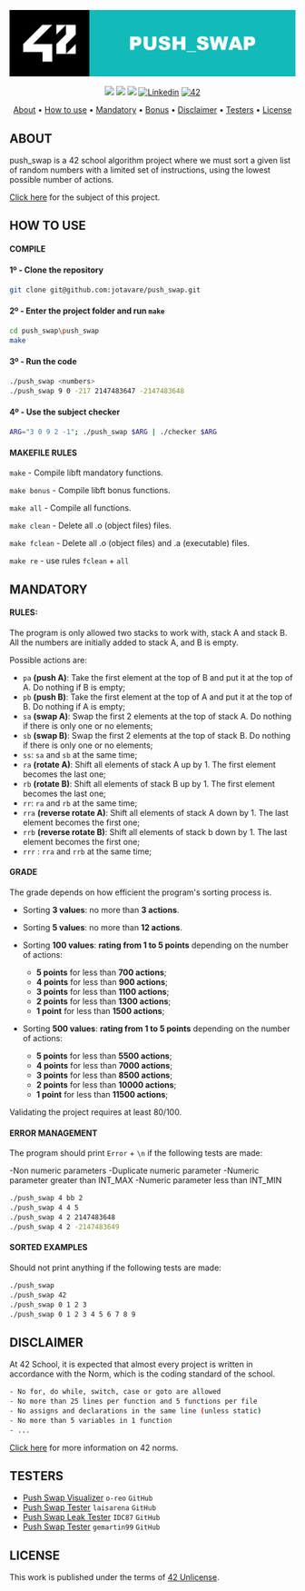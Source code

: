 <p align="center">
  <img src="https://github.com/jotavare/jotavare/blob/main/42/banner/42_banner_push_swap.png">
</p>

<p align="center">
	<img src="https://img.shields.io/badge/status-finished-success?color=%2312bab9&style=flat-square" />
	<img src="https://img.shields.io/github/languages/top/jotavare/libft?color=%2312bab9&style=flat-square" />
	<img src="https://img.shields.io/github/last-commit/jotavare/libft?color=%2312bab9&style=flat-square" />
	<a href='https://www.linkedin.com/in/joaoptoliveira' target="_blank"><img alt='Linkedin' src='https://img.shields.io/badge/LinkedIn-100000?style=flat-square&logo=Linkedin&logoColor=white&labelColor=0A66C2&color=0A66C2'/></a>
	<a href='https://profile.intra.42.fr/users/jotavare' target="_blank"><img alt='42' src='https://img.shields.io/badge/Porto-100000?style=flat-square&logo=42&logoColor=white&labelColor=000000&color=000000'/></a>
</p>

<p align="center">
	<a href="#about">About</a> •
	<a href="#how-to-use">How to use</a> •
	<a href="#mandatory">Mandatory</a> •
	<a href="#bonus">Bonus</a> •
	<a href="#disclaimer">Disclaimer</a> •
	<a href="#testers">Testers</a> •
	<a href="#license">License</a>
</p>

## ABOUT
push_swap is a 42 school algorithm project where we must sort a given list of random numbers with a limited set of instructions, using the lowest possible number of actions.

<a href="https://github.com/jotavare/push_swap/blob/master/subject/en_subject_push_swap.pdf">Click here</a> for the subject of this project.

## HOW TO USE
#### COMPILE
#### 1º - Clone the repository
```bash
git clone git@github.com:jotavare/push_swap.git
```
#### 2º - Enter the project folder and run `make`
```bash
cd push_swap\push_swap
make
```
#### 3º - Run the code
```bash
./push_swap <numbers>
./push_swap 9 0 -217 2147483647 -2147483648
```
#### 4º - Use the subject checker
```bash
ARG="3 0 9 2 -1"; ./push_swap $ARG | ./checker $ARG
```

#### MAKEFILE RULES

`make` - Compile libft mandatory functions.

``make bonus`` - Compile libft bonus functions.

``make all`` - Compile all functions.

``make clean`` - Delete all .o (object files) files.

``make fclean`` - Delete all .o (object files) and .a (executable) files.

``make re`` - use rules `fclean` + `all`


## MANDATORY
#### RULES:
The program is only allowed two stacks to work with, stack A and stack B. All the numbers are initially added to stack A, and B is empty.

Possible actions are:

* ```pa``` **(push A)**: Take the first element at the top of B and put it at the top of A. Do nothing if B is empty;
* ```pb``` **(push B)**: Take the first element at the top of A and put it at the top of B. Do nothing if A is empty;
* ```sa``` **(swap A)**: Swap the first 2 elements at the top of stack A. Do nothing if there is only one or no elements;
* ```sb``` **(swap B)**: Swap the first 2 elements at the top of stack B. Do nothing if there is only one or no elements;
* ```ss```: ```sa``` and ```sb``` at the same time;
* ```ra``` **(rotate A)**: Shift all elements of stack A up by 1. The first element becomes the last one;
* ```rb``` **(rotate B)**: Shift all elements of stack B up by 1. The first element becomes the last one;
* ```rr```: ```ra``` and ```rb``` at the same time;
* ```rra``` **(reverse rotate A)**: Shift all elements of stack A down by 1. The last element becomes the first one;
* ```rrb``` **(reverse rotate B)**: Shift all elements of stack b down by 1. The last element becomes the first one;
* ```rrr``` : ```rra``` and ```rrb``` at the same time;

#### GRADE
The grade depends on how efficient the program's sorting process is.
 
* Sorting **3 values**: no more than **3 actions**.
* Sorting **5 values**: no more than **12 actions**.
* Sorting **100 values**: **rating from 1 to 5 points** depending on the number of actions:

  * **5 points** for less than **700 actions**;
  * **4 points** for less than **900 actions**;
  * **3 points** for less than **1100 actions**;
  * **2 points** for less than **1300 actions**;
  * **1 point** for less than **1500 actions**;
* Sorting **500 values**: **rating from 1 to 5 points** depending on the number of actions:

  * **5 points** for less than **5500 actions**;
  * **4 points** for less than **7000 actions**;
  * **3 points** for less than **8500 actions**;
  * **2 points** for less than **10000 actions**;
  * **1 point** for less than **11500 actions**;

Validating the project requires at least 80/100.

#### ERROR MANAGEMENT
The program should print `Error` + `\n` if the following tests are made:

-Non numeric parameters
-Duplicate numeric parameter
-Numeric parameter greater than INT_MAX
-Numeric parameter less than INT_MIN

```bash
./push_swap 4 bb 2
./push_swap 4 4 5
./push_swap 4 2 2147483648
./push_swap 4 2 -2147483649
```

#### SORTED EXAMPLES
Should not print anything if the following tests are made:

```bash
./push_swap
./push_swap 42
./push_swap 0 1 2 3
./push_swap 0 1 2 3 4 5 6 7 8 9
```

## DISCLAIMER
At 42 School, it is expected that almost every project is written in accordance with the Norm, which is the coding standard of the school.

```bash
- No for, do while, switch, case or goto are allowed
- No more than 25 lines per function and 5 functions per file
- No assigns and declarations in the same line (unless static)
- No more than 5 variables in 1 function
- ...
```

<a href="https://github.com/jotavare/jotavare/blob/main/42/pdf/en_norm.pdf">Click here</a> for more information on 42 norms.

## TESTERS
- [Push Swap Visualizer](https://github.com/o-reo/push_swap_visualizer) `o-reo` `GitHub`
- [Push Swap Tester](https://github.com/laisarena/push_swap_tester) `laisarena` `GitHub`
- [Push Swap Leak Tester](https://github.com/IDC87/push_swap_leak_tester) `IDC87` `GitHub`
- [Push Swap Tester](https://github.com/gemartin99/Push-Swap-Tester) `gemartin99` `GitHub`

## LICENSE
<p>
This work is published under the terms of <a href="https://github.com/jotavare/jotavare/blob/main/LICENSE">42 Unlicense</a>.
</p>
